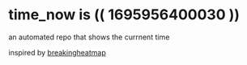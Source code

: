 # time_now is (( 1695956400030 ))

an automated repo that shows the currnent time

inspired by [breakingheatmap](https://github.com/breakingheatmap/breakingheatmap)